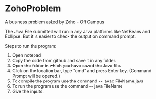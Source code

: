 # ZohoProblem
A business problem asked by Zoho - Off Campus

The Java File submitted will run in any Java platforms like NetBeans and Ecllipse.
But it is easier to check the output on command prompt.

Steps to run the program:
  1. Open notepad
  2. Copy the code from github and save it in any folder.
  3. Open the folder in which you have saved the Java file.
  4. Click on the location bar, type "cmd" and press Enter key. (Command Prompt will be opened.)
  5. To compile the program use the command -- javac FileName.java
  6. To run the program use the command -- java FileName
  7. Give the inputs.
